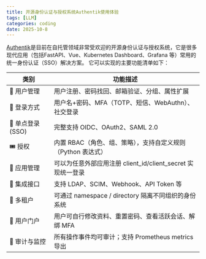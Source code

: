 ```yaml
---
title: 开源身份认证与授权系统Authentik使用体验
tags: [LLM]
categories: coding 
date: 2025-10-8
---
```


[Authentik](https://goauthentik.io)是目前在自托管领域非常受欢迎的开源身份认证与授权系统，它是很多现代应用（包括FastAPI、Vue、Kubernetes Dashboard、Grafana 等）常用的统一身份认证（SSO）解决方案。
它可以实现的主要功能清单如下：

| 类别            | 功能描述                                       |
| ------------- | ------------------------------------------ |
| 🧑 用户管理    | 用户注册、密码找回、邮箱验证、分组、属性扩展                     |
| 🔐 登录方式       | 用户名+密码、MFA（TOTP、短信、WebAuthn）、社交登录          |
| 🔄 单点登录 (SSO) | 完整支持 OIDC、OAuth2、SAML 2.0                  |
| 🎟️ 授权        | 内置 RBAC（角色、组、策略），支持自定义规则（Python 表达式）       |
| 🧾 应用管理       | 可以为任意外部应用注册 client_id/client_secret 实现统一登录 |
| 🧰 集成接口       | 支持 LDAP、SCIM、Webhook、API Token 等           |
| 🧩 多租户        | 可通过 namespace / directory 隔离不同组织的身份系统      |
| 🪪 用户门户       | 用户可自行修改资料、重置密码、查看活跃会话、解绑 MFA               |
| 🧠 审计与监控      | 所有操作事件均可审计；支持 Prometheus metrics 导出        |

